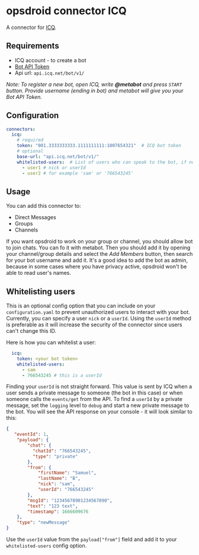 # opsdroid connector ICQ

A connector for [ICQ](https://icq.com/).

## Requirements

- ICQ account - to create a bot
- [Bot API Token](https://icq.com/botapi/?lang=en)
- Api url: `api.icq.net/bot/v1/`

_Note: To register a new bot, open ICQ, write **@metabot** and press `START` button.
Provide username (ending in bot) and metabot will give you your Bot API Token._

## Configuration

```yaml
connectors:
  icq:
    # required
    token: "001.3333333333.1111111111:1007654321"  # ICQ bot token
    # optional
    base-url: "api.icq.net/bot/v1/"
    whitelisted-users:  # List of users who can speak to the bot, if not set anyone can speak
      - user1 # nick or userId
      - user2 # for example 'sam' or '766543245'
```

## Usage

You can add this connector to:

- Direct Messages
- Groups
- Channels

If you want opsdroid to work on your group or channel, you should allow bot to join chats. You can fo it with metabot. Then you should add it by opening your channel/group details and select the _Add Members_ button, then search for your bot username and add it. It's a good idea to add the bot as admin, because in some cases where you have privacy active, opsdroid won't be able to read user's names.

## Whitelisting users

This is an optional config option that you can include on your `configuration.yaml` to prevent unauthorized users to interact with your bot.
Currently, you can specify a user `nick` or a `userId`. Using the `userId` method is preferable as it will increase the security of the connector since users can't change this ID.

Here is how you can whitelist a user:

```yaml
  icq:
    token: <your bot token>
    whitelisted-users:
      - sam
      - 766543245 # this is a userId
```

Finding your `userId` is not straight forward. This value is sent by ICQ when a user sends a private message to someone (the bot in this case) or when someone calls the `events/get` from the API.
To find a `userId` by a private message, set the `logging` level to `debug` and start a new private message to the bot. You will see the API response on your console - it will look similar to this:

```json
{
   "eventId": 1,
    "payload": {
        "chat": {
          "chatId": "766543245", 
          "type": "private"
        },
        "from": {
            "firstName": "Samuel",
            "lastName": "B",
            "nick": "sam",
            "userId": "766543245"
        },
        "msgId": "12345678901234567890",
        "text": "123 text",
        "timestamp": 1666609676
    },
    "type": "newMessage"
}
```

Use the `userId` value from the `payload["from"]` field and add it to your `whitelisted-users` config option.